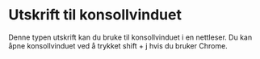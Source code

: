 # Utskrift til konsollvinduet

Denne typen utskrift kan du bruke til konsollvinduet i en nettleser.
Du kan åpne konsollvinduet ved å trykket shift + j hvis du bruker Chrome.
